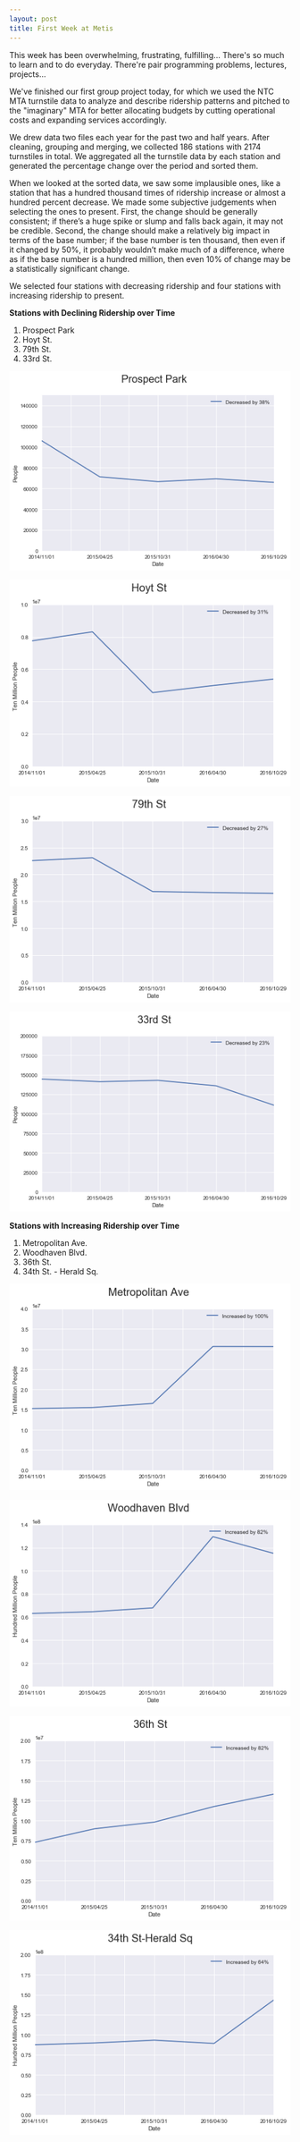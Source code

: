 ```yaml
---
layout: post
title: First Week at Metis
---
```


This week has been overwhelming, frustrating, fulfilling... There's so much to learn and to do everyday. There're pair programming problems, lectures, projects...

We've finished our first group project today, for which we used the NTC MTA turnstile data to analyze and describe ridership patterns and pitched to the "imaginary" MTA for better allocating budgets by cutting operational costs and expanding services accordingly.

We drew data two files each year for the past two and half years. After cleaning, grouping and merging, we collected 186 stations with 2174 turnstiles in total. We aggregated all the turnstile data by each station and generated the percentage change over the period and sorted them.

When we looked at the sorted data, we saw some implausible ones, like a station that has a hundred thousand times of ridership increase or almost a hundred percent decrease. We made some subjective judgements when selecting the ones to present. First, the change should be generally consistent; if there’s a huge spike or slump and falls back again, it may not be credible. Second, the change should make a relatively big impact in terms of the base number; if the base number is ten thousand, then even if it changed by 50%, it probably wouldn’t make much of a difference, where as if the base number is a hundred million, then even 10% of change may be a statistically significant change.

We selected four stations with decreasing ridership and four stations with increasing ridership to present.

**Stations with Declining Ridership over Time**

1. Prospect Park
2. Hoyt St.
3. 79th St.
4. 33rd St.


![Prospect Park decrease in MTA turnstile entries over time](images/prospect_park.png)

![Hoyt Street station decrease in MTA turnstile entries over time](images/hoyt_street.png)

![79th Street station decrease in MTA turnstile entries over time](images/seventy_ninth_street.png)

![33rd Street station decrease in MTA turnstile entries over time](images/thirty_third_street.png)

**Stations with Increasing Ridership over Time**
 
1. Metropolitan Ave.
2. Woodhaven Blvd.
3. 36th St.
4. 34th St. - Herald Sq.

![Metropolitan Ave. station increase in MTA turnstile entries over time](images/metropolitan_ave.png)
 
![Woodhaven Blvd. station increase in MTA turnstile entries over time](images/woodhaven_blvd.png)

![36th St. station increase in MTA turnstile entries over time](images/thirty_sixth_street.png)

![34th St. - Herald Sq. station increase in MTA turnstile entries over time](images/thirty_fourth_street_herald_square.png)
